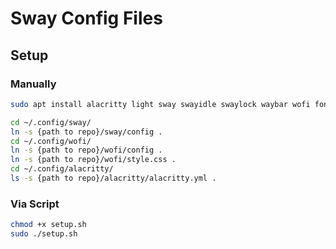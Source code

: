 # Sway Config Files

## Setup
### Manually
```bash
sudo apt install alacritty light sway swayidle swaylock waybar wofi fonts-font-awesome

cd ~/.config/sway/
ln -s {path to repo}/sway/config . 
cd ~/.config/wofi/
ln -s {path to repo}/wofi/config .
ln -s {path to repo}/wofi/style.css .
cd ~/.config/alacritty/
ls -s {path to repo}/alacritty/alacritty.yml .
```
### Via Script
```bash
chmod +x setup.sh
sudo ./setup.sh
```

